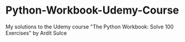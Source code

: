 # Python-Workbook-Udemy-Course
My solutions to the Udemy course "The Python Workbook: Solve 100 Exercises" by Ardit Sulce
